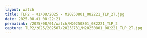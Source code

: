 ```yaml
---
layout: watch
title: TLP2 - 01/08/2025 - M20250801_082221_TLP_2T.jpg
date: 2025-08-01 08:22:21
permalink: /2025/08/01/watch/M20250801_082221_TLP_2
capture: TLP2/2025/202507/20250731/M20250801_082221_TLP_2T.jpg
---
```

